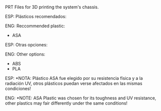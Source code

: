PRT Files for 3D printing the system's chassis.

ESP:
Plásticos recomendados:

ENG:
Reccommended plastic:
- ASA

ESP:
Otras opciones:

ENG:
Other options:
- ABS
- PLA

ESP:
*NOTA: Plástico ASA fue elegido por su resistencia física y a la radiación UV, otros plásticos puedan verse afectados en las mismas condiciones!

ENG:
*NOTE: ASA Plastic was chosen for its toughness and UV resistance, other plastics may fair differently under the same conditions!
